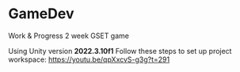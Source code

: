 # GameDev
Work &amp; Progress 2 week GSET game

Using Unity version **2022.3.10f1**
Follow these steps to set up project workspace: https://youtu.be/qpXxcvS-g3g?t=291

